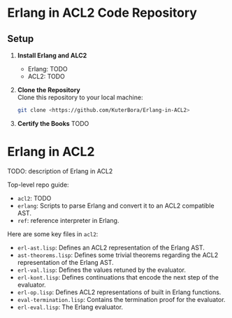 # Erlang in ACL2 Code Repository

## Setup

1. **Install Erlang and ALC2**
   - Erlang: TODO
   - ACL2: TODO
  
2. **Clone the Repository**  
   Clone this repository to your local machine:

   ```bash
   git clone <https://github.com/KuterBora/Erlang-in-ACL2>
   ```
   
3. **Certify the Books**
    TODO

# Erlang in ACL2

TODO: description of Erlang in ACL2

Top-level repo guide:
- `acl2`: TODO
- `erlang`: Scripts to parse Erlang and convert it to an ACL2 compatible AST.
- `ref`: reference interpreter in Erlang.

Here are some key files in `acl2`:
- `erl-ast.lisp`: Defines an ACL2 representation of the Erlang AST.
- `ast-theorems.lisp`: Defines some trivial theorems regarding the ACL2 representation of the Erlang AST.
- `erl-val.lisp`: Defines the values retuned by the evaluator.
- `erl-kont.lisp`: Defines continuations that encode the next step of the evaluator. 
- `erl-op.lisp`: Defines ACL2 representations of built in Erlang functions.
- `eval-termination.lisp`: Contains the termination proof for the evaluator.
- `erl-eval.lisp`: The Erlang evaluator.
